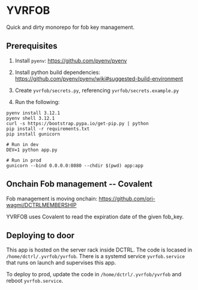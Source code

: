 # YVRFOB

Quick and dirty monorepo for fob key management.

## Prerequisites
1. Install `pyenv`: https://github.com/pyenv/pyenv
2. Install python build dependencies: https://github.com/pyenv/pyenv/wiki#suggested-build-environment

3. Create `yvrfob/secrets.py`, referencing `yvrfob/secrets.example.py`

4. Run the following:
```
pyenv install 3.12.1
pyenv shell 3.12.1
curl -s https://bootstrap.pypa.io/get-pip.py | python
pip install -r requirements.txt
pip install gunicorn

# Run in dev
DEV=1 python app.py

# Run in prod
gunicorn --bind 0.0.0.0:8080 --chdir $(pwd) app:app
```

## Onchain Fob management -- Covalent
Fob management is moving onchain: https://github.com/ori-wagmi/DCTRLMEMBERSHIP

YVRFOB uses Covalent to read the expiration date of the given fob_key. 

## Deploying to door
This app is hosted on the server rack inside DCTRL. The code is locased in `/home/dctrl/.yvrfob/yvrfob`.
There is a systemd service `yvrfob.service` that runs on launch and supervises this app.

To deploy to prod, update the code in `/home/dctrl/.yvrfob/yvrfob` and reboot `yvrfob.service`.
